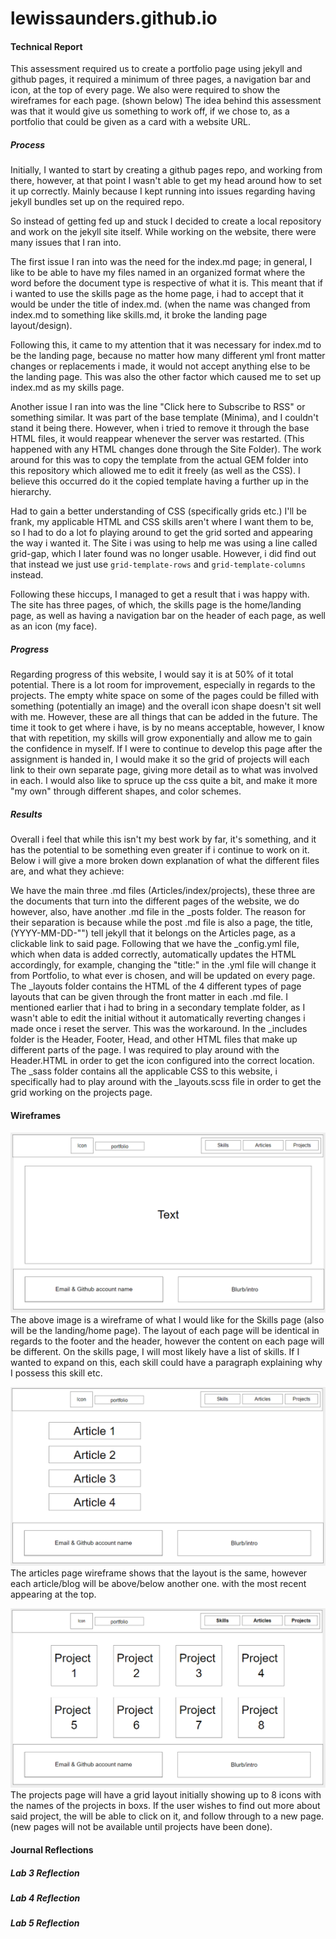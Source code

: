 # lewissaunders.github.io

#### Technical Report
This assessment required us to create a portfolio page using jekyll and github pages, it required a minimum of three pages, a navigation bar and icon, at the top of every page. We also were required to show the wireframes for each page. (shown below)
The idea behind this assessment was that it would give us something to work off, if we chose to, as a portfolio that could be given as a card with a website URL.

##### Process

Initially, I wanted to start by creating a github pages repo, and working from there, however, at that point I wasn't able to get my head around how to set it up correctly. Mainly because I kept running into issues regarding having jekyll bundles set up on the required repo.

So instead of getting fed up and stuck I decided to create a local repository and work on the jekyll site itself. While working on the website, there were many issues that I ran into.

The first issue I ran into was the need for the index.md page; in general, I like to be able to have my files named in an organized format where the word before the document type is respective of what it is. This meant that if i wanted to use the skills page as the home page, i had to accept that it would be under the title of index.md. (when the name was changed from index.md to something like skills.md, it broke the landing page layout/design).

Following this, it came to my attention that it was necessary for index.md to be the landing page, because no matter how many different yml front matter changes or replacements i made, it would not accept anything else to be the landing page.
This was also the other factor which caused me to set up index.md as my skills page.
 
Another issue I ran into was the line "Click here to Subscribe to RSS" or something similar. It was part of the base template (Minima), and I couldn't stand it being there. However, when i tried to remove it through the base HTML files, it would reappear whenever the server was restarted. (This happened with any HTML changes done through the Site Folder). The work around for this was to copy the template from the actual GEM folder into this repository which allowed me to edit it freely (as well as the CSS). I believe this occurred do it the copied template having a further up in the hierarchy.

Had to gain a better understanding of CSS (specifically grids etc.)
I'll be frank, my applicable HTML and CSS skills aren't where I want them to be, so I had to do a lot fo playing around to get the grid sorted and appearing the way i wanted it. The Site i was using to help me was using a line called grid-gap, which I later found was no longer usable. However, i did find out that instead we just use `grid-template-rows` and `grid-template-columns` instead.

Following these hiccups, I managed to get a result that i was happy with. The site has three pages, of which, the skills page is the home/landing page, as well as having a navigation bar on the header of each page, as well as an icon (my face).

##### Progress

Regarding progress of this website, I would say it is at 50% of it total potential. There is a lot room for improvement, especially in regards to the projects. The empty white space on some of the pages could be filled with something (potentially an image) and the overall icon shape doesn't sit well with me. However, these are all things that can be added in the future. The time it took to get where i have, is by no means acceptable, however, I know that with repetition, my skills will grow exponentially and allow me to gain the confidence in myself. If I were to continue to develop this page after the assignment is handed in, I would make it so the grid of projects will each link to their own separate page, giving more detail as to what was involved in each. I would also like to spruce up the css quite a bit, and make it more "my own" through different shapes, and color schemes.

##### Results
Overall i feel that while this isn't my best work by far, it's something, and it has the potential to be something even greater if i continue to work on it.
Below i will give a more broken down explanation of what the different files are, and what they achieve:

We have the main three .md files (Articles/index/projects), these three are the documents that turn into the different pages of the website, we do however, also, have another .md file in the _posts folder. The reason for their separation is because while the post .md file is also a page, the title, (YYYY-MM-DD-"") tell jekyll that it belongs on the Articles page, as a clickable link to said page.
Following that we have the _config.yml file, which when data is added correctly, automatically updates the HTML accordingly, for example, changing the "title:" in the .yml file will change it from Portfolio, to what ever is chosen, and will be updated on every page.
The _layouts folder contains the HTML of the 4 different types of page layouts that can be given through the front matter in each .md file. I mentioned earlier that i had to bring in a secondary template folder, as I wasn't able to edit the initial without it automatically reverting changes i made once i reset the server. This was the workaround.
In the _includes folder is the Header, Footer, Head, and other HTML files that make up different parts of the page. I was required to play around with the Header.HTML in order to get the icon configured into the correct location.
The _sass folder contains all the applicable CSS to this website, i specifically had to play around with the _layouts.scss file in order to get the grid working on the projects page.

#### Wireframes

![SkillsPageWireframe](/images/SkillsWireframe.PNG "Skills Page Wireframe")
<br>
The above image is a wireframe of what I would like for the Skills page (also will be the landing/home page). The layout of each page will be identical in regards to the footer and the header, however the content on each page will be different. On the skills page, I will most likely have a list of skills. If I wanted to expand on this, each skill could have a paragraph explaining why I possess this skill etc.
<br>

![ArticlesPageWireframe](/images/ArticlesWireframe.PNG "Articles Page Wireframe")
<br>
The articles page wireframe shows that the layout is the same, however each article/blog will be above/below another one. with the most recent appearing at the top. 
<br>

![ProjectsPageWireframe](/images/ProjectsWireframe.PNG "Projects Page Wireframe")
<br>
The projects page will have a grid layout initially showing up to 8 icons with the names of the projects in boxs. If the user wishes to find out more about said project, the will be able to click on it, and follow through to a new page. (new pages will not be available until projects have been done).

#### Journal Reflections

##### Lab 3 Reflection
##### Lab 4 Reflection
##### Lab 5 Reflection